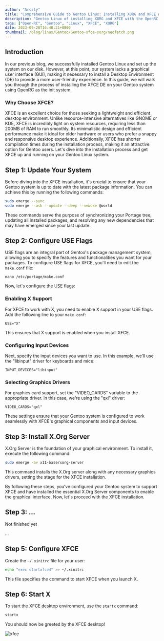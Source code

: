 ```yaml
---
author: "Arcsly"
title: "Comprehensive Guide to Gentoo Linux: Installing XORG and XFCE with OpenRC"
description: "Gentoo Linux of installing XORG and XFCE with the OpenRC init system. Dive into the realm of open-source customization and create a powerful and tailored desktop environment on your Gentoo system."
tags: ["Open-RC", "Gentoo", "Linux", "XFCE", "XORG"]
date: 2023-09-20T16:40:21+0800
thumbnail: /blog/linux/Gentoo/Gentoo-xfce-xorg/neofetch.png
---
```


## Introduction

In our previous blog, we successfully installed Gentoo Linux and set up the system on our disk. However, at this point, our system lacks a graphical user interface (GUI), making it necessary to install a Desktop Environment (DE) to provide a more user-friendly experience. In this guide, we will walk you through the process of installing the XFCE DE on your Gentoo system using OpenRC as the init system.

### Why Choose XFCE?

XFCE is an excellent choice for those seeking a lightweight and efficient desktop environment. Unlike resource-intensive alternatives like GNOME or KDE, XFCE is incredibly light on system resources, requiring less than 200MB of RAM to run smoothly. Its minimalistic design and efficient performance make it ideal for older hardware or users who prefer a snappy and responsive desktop experience. Additionally, XFCE has shorter compilation times during the installation process, making it an attractive option for Gentoo users. Let's dive into the installation process and get XFCE up and running on your Gentoo Linux system.

## Step 1: Update Your System

Before diving into the XFCE installation, it's crucial to ensure that your Gentoo system is up to date with the latest package information. You can achieve this by running the following commands:

```bash
sudo emerge --sync
sudo emerge --ask --update --deep --newuse @world
```

These commands serve the purpose of synchronizing your Portage tree, updating all installed packages, and resolving any new dependencies that may have emerged since your last update.

## Step 2: Configure USE Flags

USE flags are an integral part of Gentoo's package management system, allowing you to specify the features and functionalities you want for your packages. To configure USE flags for XFCE, you'll need to edit the `make.conf` file:

```shell
nano /etc/portage/make.conf
```

Now, let's configure the USE flags:

### Enabling X Support

For XFCE to work with X, you need to enable X support in your USE flags. Add the following line to your `make.conf`:

```shell
USE="X"
```

This ensures that X support is enabled when you install XFCE.

### Configuring Input Devices

Next, specify the input devices you want to use. In this example, we'll use the "libinput" driver for keyboards and mice:

```shell
INPUT_DEVICES="libinput"
```

### Selecting Graphics Drivers

For graphics card support, set the "VIDEO_CARDS" variable to the appropriate driver. In this case, we're using the "qxl" driver:

```shell
VIDEO_CARDS="qxl"
```

These settings ensure that your Gentoo system is configured to work seamlessly with XFCE's graphical components and input devices.

## Step 3: Install X.Org Server

X.Org Server is the foundation of your graphical environment. To install it, execute the following command:

```bash
sudo emerge -av x11-base/xorg-server
```

This command installs the X.Org server along with any necessary graphics drivers, setting the stage for the XFCE installation.

By following these steps, you've configured your Gentoo system to support XFCE and have installed the essential X.Org Server components to enable the graphical interface. Now, let's proceed with the XFCE installation.

## Step 3: ...

Not finished yet

...

## Step 5: Configure XFCE

Create the `~/.xinitrc` file for your user:

```bash
echo "exec startxfce4" >> ~/.xinitrc
```

This file specifies the command to start XFCE when you launch X.

## Step 6: Start X

To start the XFCE desktop environment, use the `startx` command:

```bash
startx
```

You should now be greeted by the XFCE desktop!

![xfce](/blog/linux/Gentoo/Gentoo-xfce-xorg/xfce-start.png)